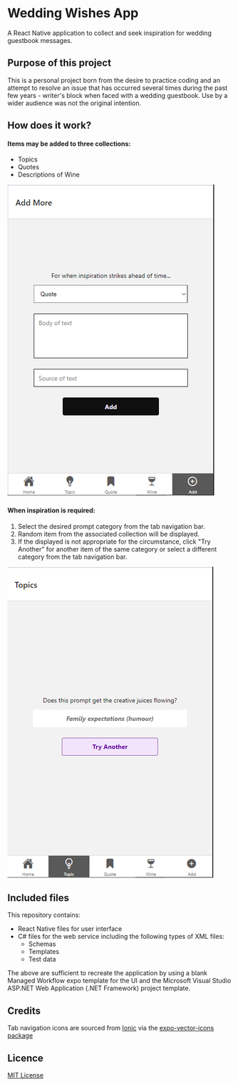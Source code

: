 # Wedding Wishes App
A React Native application to collect and seek inspiration for wedding guestbook messages.

## Purpose of this project
This is a personal project born from the desire to practice coding and an attempt to resolve an issue that has occurred several times during the past few years - writer's block when faced with a wedding guestbook. Use by a wider audience was not the original intention.

## How does it work?
#### Items may be added to three collections:
- Topics
- Quotes
- Descriptions of Wine

![Snapshot of the Add More screen](https://github.com/einajade-forest/wedding-wishes-app/blob/6a51389aa05de882c85f20d07a16c84dc989dca6/snapshots/WW_AddMoreScreen.PNG)

#### When inspiration is required:
1. Select the desired prompt category from the tab navigation bar.
2. Random item from the associated collection will be displayed.
3. If the displayed is not appropriate for the circumstance, click "Try Another" for another item of the same category or select a different category from the tab navigation bar.

![Example of a random topics prompt](https://github.com/einajade-forest/wedding-wishes-app/blob/6a51389aa05de882c85f20d07a16c84dc989dca6/snapshots/WW_TopicsScreen.PNG)

## Included files
This repository contains:
- React Native files for user interface
- C# files for the web service
  including the following types of XML files:
  - Schemas
  - Templates
  - Test data

The above are sufficient to recreate the application by using a blank Managed Workflow expo template for the UI and the Microsoft Visual Studio ASP.NET Web Application (.NET Framework) project template.

## Credits
Tab navigation icons are sourced from [Ionic](https://ionic.io) via the [expo-vector-icons package](https://github.com/expo/vector-icons)

## Licence
[MIT License](https://github.com/einajade-forest/wedding-wishes-app/blob/d142ca1766fa4972e1ce3b03679d002ddde9847a/LICENSE)
